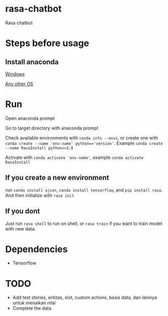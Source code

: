 # rasa-chatbot

Rasa chatbot

# Steps before usage

## Install anaconda

[Windows](https://www.anaconda.com/products/individual#windows)

[Any other OS](https://docs.anaconda.com/anaconda/install/)

# Run
Open anaconda prompt

Go to target directory with anaconda prompt

Check available environments with `conda info --envs`, or create one with `conda create --name 'env-name' python=='version'`. Example `conda create --name RasaInstall python==3.8`

Activate with `conda activate 'env-name'`, example `conda activate RasaInstall`

## If you create a new environment
run `conda install ujson`, `conda install tensorflow`, and `pip install rasa`. And then initialize with `rasa init`

## If you dont
Just run `rasa shell` to run on shell, or `rasa train` if you want to train model with new data.

# Dependencies

* Tensorflow

# TODO

* Add test stories, entitas, slot, custom actions, basis data, dan lainnya untuk menaikan nilai
* Complete the data
